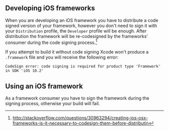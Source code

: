 [^1]: http://stackoverflow.com/questions/30963294/creating-ios-osx-frameworks-is-it-necessary-to-codesign-them-before-distributin

## Developing iOS frameworks

When you are developing an iOS framework you have to distribute a code signed version of your framework, however you don't need to sign it with your `Distribution` profile, the `Developer` profile will be enough.
After distribution the framework will be re-codesigned by the frameworks' consumer during the code signing process.[^1]

If you attempt to build it without code signing Xcode won't produce a `.framework` file and you will receive the following error:
```
CodeSign error: code signing is required for product type 'Framework' in SDK 'iOS 10.2'
```

## Using an iOS framework

As a framework consumer you have to sign the framework during the signing process, otherwise your build will fail.
